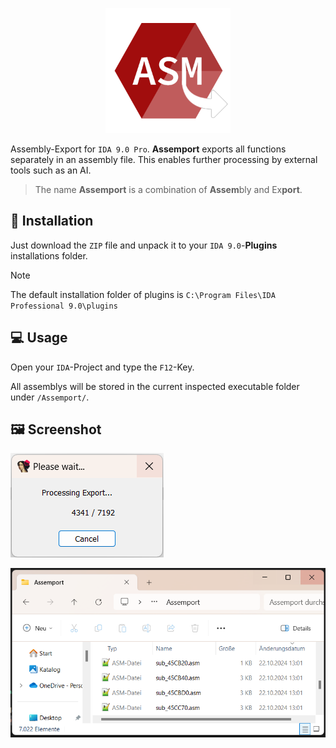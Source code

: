 <p align="center">
  <img width="200" height="200" src="https://github.com/Bizarrus/Assemport/blob/main/assemport/Screenshots/Logo.png?raw=true" />
</p>

Assembly-Export for `IDA 9.0 Pro`. **Assemport** exports all functions separately in an assembly file. This enables further processing by external tools such as an AI.

> The name **Assemport** is a combination of **Assem**bly and Ex**port**.

## 💽 Installation
Just download the `ZIP` file and unpack it to your `IDA 9.0`-**Plugins** installations folder.

> [!NOTE]
> The default installation folder of plugins is `C:\Program Files\IDA Professional 9.0\plugins`

## 💻 Usage
Open your `IDA`-Project and type the `F12`-Key.

All assemblys will be stored in the current inspected executable folder under `/Assemport/`.

## 🖼️ Screenshot
![Loading](https://github.com/Bizarrus/Assemport/blob/main/assemport/Screenshots/Box.png?raw=true)

![Output](https://github.com/Bizarrus/Assemport/blob/main/assemport/Screenshots/Output.png?raw=true)
